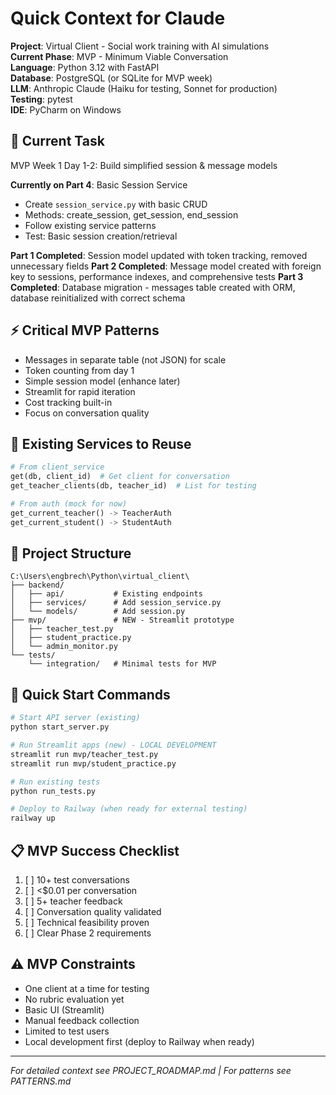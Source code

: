 # Quick Context for Claude

**Project**: Virtual Client - Social work training with AI simulations  
**Current Phase**: MVP - Minimum Viable Conversation  
**Language**: Python 3.12 with FastAPI  
**Database**: PostgreSQL (or SQLite for MVP week)  
**LLM**: Anthropic Claude (Haiku for testing, Sonnet for production)  
**Testing**: pytest  
**IDE**: PyCharm on Windows  

## 🎯 Current Task
MVP Week 1 Day 1-2: Build simplified session & message models

**Currently on Part 4**: Basic Session Service
- Create `session_service.py` with basic CRUD
- Methods: create_session, get_session, end_session
- Follow existing service patterns
- Test: Basic session creation/retrieval

**Part 1 Completed**: Session model updated with token tracking, removed unnecessary fields
**Part 2 Completed**: Message model created with foreign key to sessions, performance indexes, and comprehensive tests
**Part 3 Completed**: Database migration - messages table created with ORM, database reinitialized with correct schema

## ⚡ Critical MVP Patterns
- Messages in separate table (not JSON) for scale
- Token counting from day 1
- Simple session model (enhance later)
- Streamlit for rapid iteration
- Cost tracking built-in
- Focus on conversation quality

## 🔑 Existing Services to Reuse
```python
# From client_service
get(db, client_id)  # Get client for conversation
get_teacher_clients(db, teacher_id)  # List for testing

# From auth (mock for now)
get_current_teacher() -> TeacherAuth
get_current_student() -> StudentAuth
```

## 📁 Project Structure
```
C:\Users\engbrech\Python\virtual_client\
├── backend/
│   ├── api/           # Existing endpoints
│   ├── services/      # Add session_service.py
│   └── models/        # Add session.py
├── mvp/               # NEW - Streamlit prototype
│   ├── teacher_test.py
│   ├── student_practice.py
│   └── admin_monitor.py
└── tests/
    └── integration/   # Minimal tests for MVP
```

## 🚀 Quick Start Commands
```bash
# Start API server (existing)
python start_server.py

# Run Streamlit apps (new) - LOCAL DEVELOPMENT
streamlit run mvp/teacher_test.py
streamlit run mvp/student_practice.py

# Run existing tests
python run_tests.py

# Deploy to Railway (when ready for external testing)
railway up
```

## 📋 MVP Success Checklist
1. [ ] 10+ test conversations
2. [ ] <$0.01 per conversation
3. [ ] 5+ teacher feedback
4. [ ] Conversation quality validated
5. [ ] Technical feasibility proven
6. [ ] Clear Phase 2 requirements

## ⚠️ MVP Constraints
- One client at a time for testing
- No rubric evaluation yet
- Basic UI (Streamlit)
- Manual feedback collection
- Limited to test users
- Local development first (deploy to Railway when ready)

---
*For detailed context see PROJECT_ROADMAP.md | For patterns see PATTERNS.md*